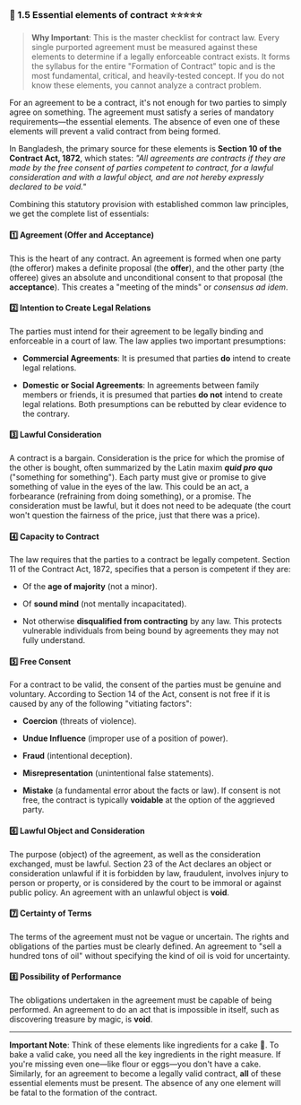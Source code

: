 ### 📌 1.5 Essential elements of contract ⭐⭐⭐⭐⭐

>**Why Important**: This is the master checklist for contract law. Every single purported agreement must be measured against these elements to determine if a legally enforceable contract exists. It forms the syllabus for the entire "Formation of Contract" topic and is the most fundamental, critical, and heavily-tested concept. If you do not know these elements, you cannot analyze a contract problem.

For an agreement to be a contract, it's not enough for two parties to simply agree on something. The agreement must satisfy a series of mandatory requirements—the essential elements. The absence of even one of these elements will prevent a valid contract from being formed.

In Bangladesh, the primary source for these elements is **Section 10 of the Contract Act, 1872**, which states: _"All agreements are contracts if they are made by the free consent of parties competent to contract, for a lawful consideration and with a lawful object, and are not hereby expressly declared to be void."_

Combining this statutory provision with established common law principles, we get the complete list of essentials:

#### 1️⃣ Agreement (Offer and Acceptance) 
This is the heart of any contract. An agreement is formed when one party (the offeror) makes a definite proposal (the **offer**), and the other party (the offeree) gives an absolute and unconditional consent to that proposal (the **acceptance**). This creates a "meeting of the minds" or _consensus ad idem_.

#### 2️⃣ Intention to Create Legal Relations
The parties must intend for their agreement to be legally binding and enforceable in a court of law. The law applies two important presumptions:

- **Commercial Agreements**: It is presumed that parties **do** intend to create legal relations.
    
- **Domestic or Social Agreements**: In agreements between family members or friends, it is presumed that parties **do not** intend to create legal relations. Both presumptions can be rebutted by clear evidence to the contrary.
    

#### 3️⃣ Lawful Consideration 
A contract is a bargain. Consideration is the price for which the promise of the other is bought, often summarized by the Latin maxim **_quid pro quo_** ("something for something"). Each party must give or promise to give something of value in the eyes of the law. This could be an act, a forbearance (refraining from doing something), or a promise. The consideration must be lawful, but it does not need to be adequate (the court won't question the fairness of the price, just that there was a price).

#### 4️⃣ Capacity to Contract 
The law requires that the parties to a contract be legally competent. Section 11 of the Contract Act, 1872, specifies that a person is competent if they are:

- Of the **age of majority** (not a minor).
    
- Of **sound mind** (not mentally incapacitated).
    
- Not otherwise **disqualified from contracting** by any law. This protects vulnerable individuals from being bound by agreements they may not fully understand.
    

#### 5️⃣ Free Consent 
For a contract to be valid, the consent of the parties must be genuine and voluntary. According to Section 14 of the Act, consent is not free if it is caused by any of the following "vitiating factors":

- **Coercion** (threats of violence).
    
- **Undue Influence** (improper use of a position of power).
    
- **Fraud** (intentional deception).
    
- **Misrepresentation** (unintentional false statements).
    
- **Mistake** (a fundamental error about the facts or law). If consent is not free, the contract is typically **voidable** at the option of the aggrieved party.
    

#### 6️⃣ Lawful Object and Consideration 
The purpose (object) of the agreement, as well as the consideration exchanged, must be lawful. Section 23 of the Act declares an object or consideration unlawful if it is forbidden by law, fraudulent, involves injury to person or property, or is considered by the court to be immoral or against public policy. An agreement with an unlawful object is **void**.

#### 7️⃣ Certainty of Terms 
The terms of the agreement must not be vague or uncertain. The rights and obligations of the parties must be clearly defined. An agreement to "sell a hundred tons of oil" without specifying the kind of oil is void for uncertainty.

#### 8️⃣ Possibility of Performance 
The obligations undertaken in the agreement must be capable of being performed. An agreement to do an act that is impossible in itself, such as discovering treasure by magic, is **void**.

---

**Important Note**: Think of these elements like ingredients for a cake 🎂. To bake a valid cake, you need all the key ingredients in the right measure. If you're missing even one—like flour or eggs—you don't have a cake. Similarly, for an agreement to become a legally valid contract, **all** of these essential elements must be present. The absence of any one element will be fatal to the formation of the contract.